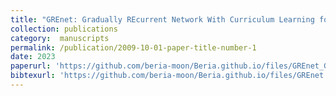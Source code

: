 ```yaml
---
title: "GREnet: Gradually REcurrent Network With Curriculum Learning for 2-D Medical Image Segmentation"
collection: publications
category:  manuscripts
permalink: /publication/2009-10-01-paper-title-number-1
date: 2023
paperurl: 'https://github.com/beria-moon/Beria.github.io/files/GREnet_Gradually_REcurrent_Network_With_Curriculum_Learning_for_2-D_Medical_Image_Segmentation.pdf'
bibtexurl: 'https://github.com/beria-moon/Beria.github.io/files/GREnet.bib'
---
```



